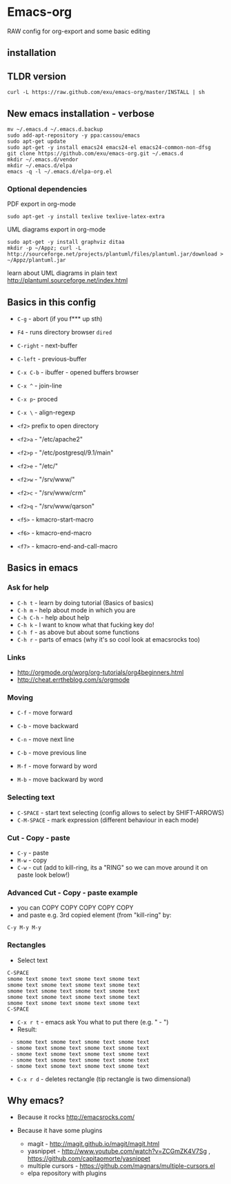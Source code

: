 Emacs-org
=========

RAW config for org-export and some basic editing


installation
------------

TLDR version
------------

```
curl -L https://raw.github.com/exu/emacs-org/master/INSTALL | sh
```

New emacs installation - verbose
--------------------------------

```
mv ~/.emacs.d ~/.emacs.d.backup
sudo add-apt-repository -y ppa:cassou/emacs
sudo apt-get update
sudo apt-get -y install emacs24 emacs24-el emacs24-common-non-dfsg
git clone https://github.com/exu/emacs-org.git ~/.emacs.d
mkdir ~/.emacs.d/vendor
mkdir ~/.emacs.d/elpa
emacs -q -l ~/.emacs.d/elpa-org.el
```

### Optional dependencies

PDF export in org-mode

```
sudo apt-get -y install texlive texlive-latex-extra
```

UML diagrams export in org-mode

```
sudo apt-get -y install graphviz ditaa
mkdir -p ~/Appz; curl -L http://sourceforge.net/projects/plantuml/files/plantuml.jar/download > ~/Appz/plantuml.jar
```

learn about UML diagrams in plain text http://plantuml.sourceforge.net/index.html


Basics in this config
---------------------

- `C-g` - abort (if you f*** up sth)
- `F4` - runs directory browser `dired`
- `C-right` - next-buffer
- `C-left`  - previous-buffer

- `C-x C-b` - ibuffer - opened buffers browser
- `C-x ^` - join-line
- `C-x p`- proced
- `C-x \` - align-regexp

- `<f2>` prefix to open directory
- `<f2>a` - "/etc/apache2"
- `<f2>p` - "/etc/postgresql/9.1/main"
- `<f2>e` - "/etc/"
- `<f2>w` - "/srv/www/"
- `<f2>c` - "/srv/www/crm"
- `<f2>q` - "/srv/www/qarson"

- `<f5>` - kmacro-start-macro
- `<f6>` - kmacro-end-macro
- `<f7>` - kmacro-end-and-call-macro


Basics in emacs
---------------

### Ask for help

- `C-h t` - learn by doing tutorial (Basics of basics)
- `C-h m` - help about mode in which you are
- `C-h C-h` - help about help
- `C-h k` - I want to know what that fucking key do!
- `C-h f` - as above but about some functions
- `C-h r` - parts of emacs (why it's so cool look at emacsrocks too)


### Links

- http://orgmode.org/worg/org-tutorials/org4beginners.html
- http://cheat.errtheblog.com/s/orgmode

### Moving

- `C-f` - move forward
- `C-b` - move backward

- `C-n` - move next line
- `C-b` - move previous line

- `M-f` - move forward by word
- `M-b` - move backward by word




### Selecting text

- `C-SPACE` - start text selecting (config allows to select by SHIFT-ARROWS)
- `C-M-SPACE` - mark expression (different behaviour in each mode)

### Cut - Copy - paste

- `C-y` - paste
- `M-w` - copy
- `C-w` - cut (add to kill-ring, its a "RING" so we can move around it on paste look below!)

### Advanced Cut - Copy - paste example

- you can COPY COPY COPY COPY COPY
- and paste e.g. 3rd copied element (from "kill-ring" by:

```
C-y M-y M-y
```


### Rectangles ###

- Select text

```
C-SPACE
smome text smome text smome text smome text
smome text smome text smome text smome text
smome text smome text smome text smome text
smome text smome text smome text smome text
smome text smome text smome text smome text
C-SPACE
```
- `C-x r t` - emacs ask You what to put there (e.g. " - ")
- Result:
```
 - smome text smome text smome text smome text
 - smome text smome text smome text smome text
 - smome text smome text smome text smome text
 - smome text smome text smome text smome text
 - smome text smome text smome text smome text
```

- `C-x r d` - deletes rectangle (tip rectangle is two dimensional)

Why emacs?
----------

- Because it rocks http://emacsrocks.com/

- Because it have some plugins
  - magit - http://magit.github.io/magit/magit.html
  - yasnippet - http://www.youtube.com/watch?v=ZCGmZK4V7Sg ,
    https://github.com/capitaomorte/yasnippet
  - multiple cursors - https://github.com/magnars/multiple-cursors.el
  - elpa repository with plugins
